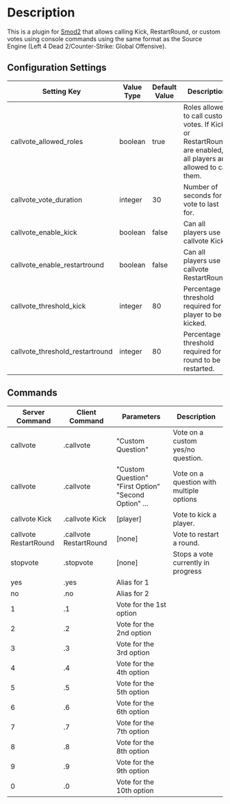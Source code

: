 ﻿# Description
This is a plugin for [Smod2](https://github.com/Grover-c13/Smod2) that allows calling Kick, RestartRound, or custom votes using console commands using the same format as the Source Engine (Left 4 Dead 2/Counter-Strike: Global Offensive).

## Configuration Settings
Setting Key | Value Type | Default Value | Description
--- | --- | --- | ---
callvote_allowed_roles | boolean | true | Roles allowed to call custom votes. If Kick or RestartRound are enabled, all players are allowed to call them.
callvote_vote_duration | integer | 30 | Number of seconds for a vote to last for.
callvote_enable_kick | boolean | false | Can all players use callvote Kick?
callvote_enable_restartround | boolean | false | Can all players use callvote RestartRound?
callvote_threshold_kick | integer | 80 | Percentage threshold required for a player to be kicked.
callvote_threshold_restartround | integer | 80 | Percentage threshold required for a round to be restarted.

## Commands
Server Command | Client Command | Parameters | Description
--- | --- | --- | ---
callvote | .callvote | "Custom Question" | Vote on a custom yes/no question.
callvote | .callvote | "Custom Question" "First Option" "Second Option" ... | Vote on a question with multiple options
callvote Kick | .callvote Kick | [player] | Vote to kick a player.
callvote RestartRound | .callvote RestartRound | [none] | Vote to restart a round.
stopvote | .stopvote | [none] | Stops a vote currently in progress
yes | .yes | Alias for 1
no | .no | Alias for 2
1 | .1 | Vote for the 1st option
2 | .2 | Vote for the 2nd option
3 | .3 | Vote for the 3rd option
4 | .4 | Vote for the 4th option
5 | .5 | Vote for the 5th option
6 | .6 | Vote for the 6th option
7 | .7 | Vote for the 7th option
8 | .8 | Vote for the 8th option
9 | .9 | Vote for the 9th option
0 | .0 | Vote for the 10th option
